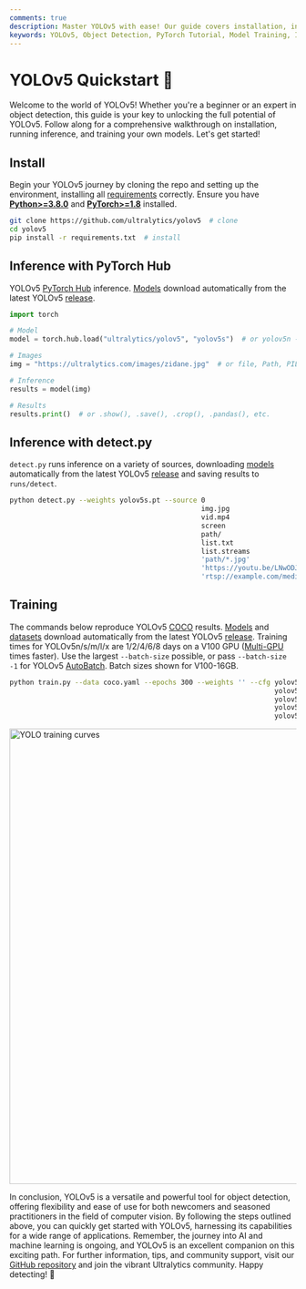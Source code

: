 ```yaml
---
comments: true
description: Master YOLOv5 with ease! Our guide covers installation, inference, training, and more to power your object detection tasks using PyTorch. Ideal for beginners and experts alike.
keywords: YOLOv5, Object Detection, PyTorch Tutorial, Model Training, Image Inference, Ultralytics, AI, Machine Learning
---
```


# YOLOv5 Quickstart 🚀

Welcome to the world of YOLOv5! Whether you're a beginner or an expert in object detection, this guide is your key to unlocking the full potential of YOLOv5. Follow along for a comprehensive walkthrough on installation, running inference, and training your own models. Let's get started!

## Install

Begin your YOLOv5 journey by cloning the repo and setting up the environment, installing all [requirements](https://github.com/ultralytics/yolov5/blob/master/requirements.txt) correctly. Ensure you have [**Python>=3.8.0**](https://www.python.org/) and [**PyTorch>=1.8**](https://pytorch.org/get-started/locally/) installed.

```bash
git clone https://github.com/ultralytics/yolov5  # clone
cd yolov5
pip install -r requirements.txt  # install
```

## Inference with PyTorch Hub

YOLOv5 [PyTorch Hub](https://docs.ultralytics.com/yolov5/tutorials/pytorch_hub_model_loading) inference. [Models](https://github.com/ultralytics/yolov5/tree/master/models) download automatically from the latest YOLOv5 [release](https://github.com/ultralytics/yolov5/releases).

```python
import torch

# Model
model = torch.hub.load("ultralytics/yolov5", "yolov5s")  # or yolov5n - yolov5x6, custom

# Images
img = "https://ultralytics.com/images/zidane.jpg"  # or file, Path, PIL, OpenCV, numpy, list

# Inference
results = model(img)

# Results
results.print()  # or .show(), .save(), .crop(), .pandas(), etc.
```

## Inference with detect.py

`detect.py` runs inference on a variety of sources, downloading [models](https://github.com/ultralytics/yolov5/tree/master/models) automatically from the latest YOLOv5 [release](https://github.com/ultralytics/yolov5/releases) and saving results to `runs/detect`.

```bash
python detect.py --weights yolov5s.pt --source 0                               # webcam
                                               img.jpg                         # image
                                               vid.mp4                         # video
                                               screen                          # screenshot
                                               path/                           # directory
                                               list.txt                        # list of images
                                               list.streams                    # list of streams
                                               'path/*.jpg'                    # glob
                                               'https://youtu.be/LNwODJXcvt4'  # YouTube
                                               'rtsp://example.com/media.mp4'  # RTSP, RTMP, HTTP stream
```

## Training

The commands below reproduce YOLOv5 [COCO](https://github.com/ultralytics/yolov5/blob/master/data/scripts/get_coco.sh)
results. [Models](https://github.com/ultralytics/yolov5/tree/master/models)
and [datasets](https://github.com/ultralytics/yolov5/tree/master/data) download automatically from the latest YOLOv5 [release](https://github.com/ultralytics/yolov5/releases). Training times for YOLOv5n/s/m/l/x are 1/2/4/6/8 days on a V100 GPU ([Multi-GPU](https://docs.ultralytics.com/yolov5/tutorials/multi_gpu_training) times faster). Use the largest `--batch-size` possible, or pass `--batch-size -1` for YOLOv5 [AutoBatch](https://github.com/ultralytics/yolov5/pull/5092). Batch sizes shown for V100-16GB.

```bash
python train.py --data coco.yaml --epochs 300 --weights '' --cfg yolov5n.yaml  --batch-size 128
                                                                 yolov5s                    64
                                                                 yolov5m                    40
                                                                 yolov5l                    24
                                                                 yolov5x                    16
```

<img width="800" src="https://user-images.githubusercontent.com/26833433/90222759-949d8800-ddc1-11ea-9fa1-1c97eed2b963.png" alt="YOLO training curves">

In conclusion, YOLOv5 is a versatile and powerful tool for object detection, offering flexibility and ease of use for both newcomers and seasoned practitioners in the field of computer vision. By following the steps outlined above, you can quickly get started with YOLOv5, harnessing its capabilities for a wide range of applications. Remember, the journey into AI and machine learning is ongoing, and YOLOv5 is an excellent companion on this exciting path. For further information, tips, and community support, visit our [GitHub repository](https://github.com/ultralytics/yolov5) and join the vibrant Ultralytics community. Happy detecting! 🌟
